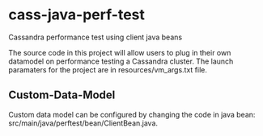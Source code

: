 # cass-java-perf-test
Cassandra performance test using client java beans


The source code in this project will allow users to plug in their own datamodel on performance testing a Cassandra cluster. The launch paramaters for the project are in resources/vm_args.txt file.



## Custom-Data-Model

Custom data model can be configured by changing the code in java bean: src/main/java/perftest/bean/ClientBean.java.


